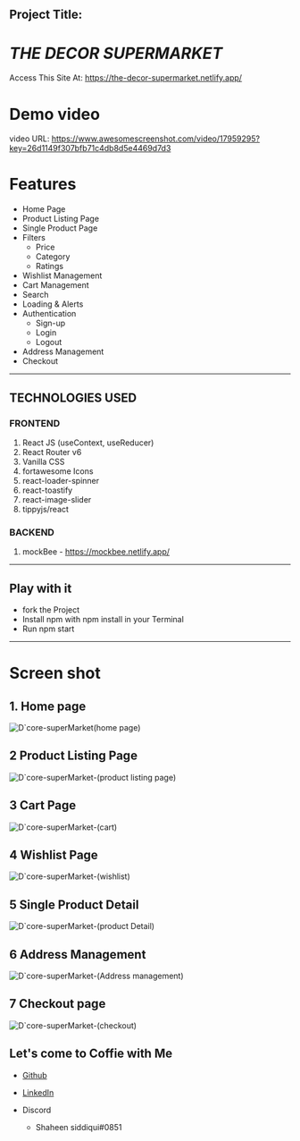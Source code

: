## Project Title:
# ***THE DECOR SUPERMARKET***
 Access This Site At: https://the-decor-supermarket.netlify.app/

# Demo video
  video URL:         https://www.awesomescreenshot.com/video/17959295?key=26d1149f307bfb71c4db8d5e4469d7d3

# Features
- Home Page
- Product Listing Page
- Single Product Page
- Filters 
  - Price
  - Category
  - Ratings
- Wishlist Management
- Cart Management
- Search
- Loading & Alerts
- Authentication
   - Sign-up
   - Login
   - Logout
- Address Management
- Checkout

---

## TECHNOLOGIES USED

### FRONTEND

1. React JS (useContext, useReducer)
2. React Router v6
3. Vanilla CSS
4. fortawesome Icons
5. react-loader-spinner
6. react-toastify
7. react-image-slider
8. tippyjs/react

### BACKEND

1. mockBee - https://mockbee.netlify.app/

---

## Play with it
- fork the Project
- Install npm with npm install in your Terminal
- Run npm start
 
 -----
# Screen shot
## 1. Home page
 ![D`core-superMarket(home page)](https://github.com/Shaheen-Siddiqui/-The-Decor-SuperMarket/assets/95218912/5a8cb73f-b75b-424d-8719-31a24f4e22af)
 
## 2 Product Listing Page
 ![D`core-superMarket-(product listing page)](https://github.com/Shaheen-Siddiqui/-The-Decor-SuperMarket/assets/95218912/8f3b3451-b14f-4b00-9b86-a8f227578741)
 
## 3 Cart Page
![D`core-superMarket-(cart)](https://github.com/Shaheen-Siddiqui/-The-Decor-SuperMarket/assets/95218912/ac23d03c-57a8-4ca9-bd76-f85eb32ecf14)

## 4 Wishlist Page
![D`core-superMarket-(wishlist)](https://github.com/Shaheen-Siddiqui/-The-Decor-SuperMarket/assets/95218912/623056b3-378b-439a-80b9-a6d760812529)

## 5 Single Product Detail
![D`core-superMarket-(product Detail)](https://github.com/Shaheen-Siddiqui/-The-Decor-SuperMarket/assets/95218912/221f3b94-2864-4548-be7d-9bd3fb969f85)

## 6 Address Management 
![D`core-superMarket-(Address management)](https://github.com/Shaheen-Siddiqui/-The-Decor-SuperMarket/assets/95218912/365ee979-6983-48ea-b3ab-189cb6e6772e)

## 7 Checkout page
![D`core-superMarket-(checkout)](https://github.com/Shaheen-Siddiqui/-The-Decor-SuperMarket/assets/95218912/16a09872-28c1-42de-9479-33ac9a3926ea)


## Let's come to Coffie with Me

  * [Github](https://github.com/Shaheen-Siddiqui/)

  * [LinkedIn](https://www.linkedin.com/in/shaheen-siddiqui-7067ab22a/)

  * Discord
    - Shaheen siddiqui#0851

